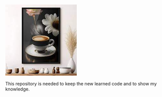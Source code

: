   ![:)](image/Untitled.jpeg)


This repository is needed to keep the new learned code and to show my knowledge.

